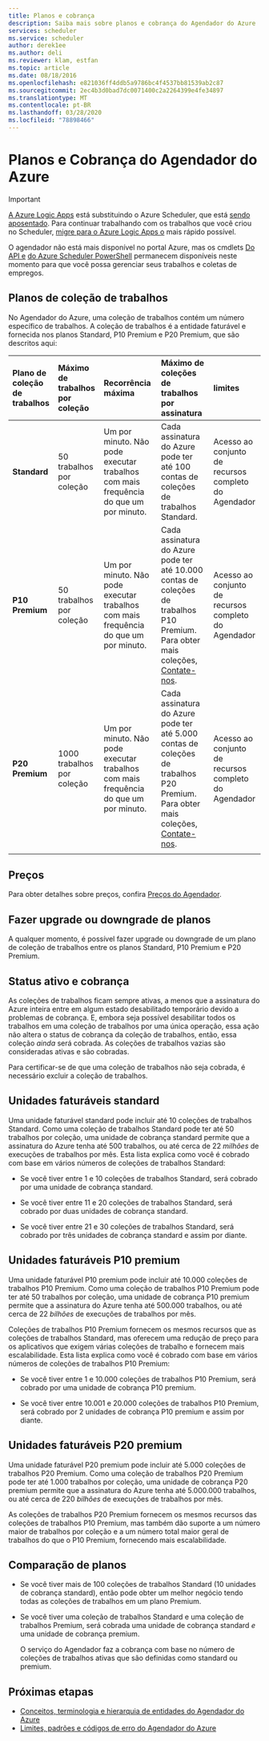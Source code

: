 ```yaml
---
title: Planos e cobrança
description: Saiba mais sobre planos e cobrança do Agendador do Azure
services: scheduler
ms.service: scheduler
author: derek1ee
ms.author: deli
ms.reviewer: klam, estfan
ms.topic: article
ms.date: 08/18/2016
ms.openlocfilehash: e821036ff4ddb5a9786bc4f4537bb81539ab2c87
ms.sourcegitcommit: 2ec4b3d0bad7dc0071400c2a2264399e4fe34897
ms.translationtype: MT
ms.contentlocale: pt-BR
ms.lasthandoff: 03/28/2020
ms.locfileid: "78898466"
---
```

# <a name="plans-and-billing-for-azure-scheduler"></a>Planos e Cobrança do Agendador do Azure

> [!IMPORTANT]
> [A Azure Logic Apps](../logic-apps/logic-apps-overview.md) está substituindo o Azure Scheduler, que está [sendo aposentado](../scheduler/migrate-from-scheduler-to-logic-apps.md#retire-date). Para continuar trabalhando com os trabalhos que você criou no Scheduler, [migre para o Azure Logic Apps o](../scheduler/migrate-from-scheduler-to-logic-apps.md) mais rápido possível. 
>
> O agendador não está mais disponível no portal Azure, mas os cmdlets [Do API e](/rest/api/scheduler) [do Azure Scheduler PowerShell](scheduler-powershell-reference.md) permanecem disponíveis neste momento para que você possa gerenciar seus trabalhos e coletas de empregos.

## <a name="job-collection-plans"></a>Planos de coleção de trabalhos

No Agendador do Azure, uma coleção de trabalhos contém um número específico de trabalhos. A coleção de trabalhos é a entidade faturável e fornecida nos planos Standard, P10 Premium e P20 Premium, que são descritos aqui: 

| Plano de coleção de trabalhos | Máximo de trabalhos por coleção | Recorrência máxima | Máximo de coleções de trabalhos por assinatura | limites | 
|:--- |:--- |:--- |:--- |:--- |
| **Standard** | 50 trabalhos por coleção | Um por minuto. Não pode executar trabalhos com mais frequência do que um por minuto. | Cada assinatura do Azure pode ter até 100 contas de coleções de trabalhos Standard. | Acesso ao conjunto de recursos completo do Agendador | 
| **P10 Premium** | 50 trabalhos por coleção | Um por minuto. Não pode executar trabalhos com mais frequência do que um por minuto. | Cada assinatura do Azure pode ter até 10.000 contas de coleções de trabalhos P10 Premium. Para obter mais coleções, <a href="mailto:wapteams@microsoft.com">Contate-nos</a>. | Acesso ao conjunto de recursos completo do Agendador |
| **P20 Premium** | 1000 trabalhos por coleção | Um por minuto. Não pode executar trabalhos com mais frequência do que um por minuto. | Cada assinatura do Azure pode ter até 5.000 contas de coleções de trabalhos P20 Premium. Para obter mais coleções, <a href="mailto:wapteams@microsoft.com">Contate-nos</a>. | Acesso ao conjunto de recursos completo do Agendador |
|||||| 

## <a name="pricing"></a>Preços

Para obter detalhes sobre preços, confira [Preços do Agendador](https://azure.microsoft.com/pricing/details/scheduler/).

## <a name="upgrade-or-downgrade-plans"></a>Fazer upgrade ou downgrade de planos

A qualquer momento, é possível fazer upgrade ou downgrade de um plano de coleção de trabalhos entre os planos Standard, P10 Premium e P20 Premium.

## <a name="active-status-and-billing"></a>Status ativo e cobrança

As coleções de trabalhos ficam sempre ativas, a menos que a assinatura do Azure inteira entre em algum estado desabilitado temporário devido a problemas de cobrança. E, embora seja possível desabilitar todos os trabalhos em uma coleção de trabalhos por uma única operação, essa ação não altera o status de cobrança da coleção de trabalhos, então, essa coleção *ainda* será cobrada. As coleções de trabalhos vazias são consideradas ativas e são cobradas.

Para certificar-se de que uma coleção de trabalhos não seja cobrada, é necessário excluir a coleção de trabalhos.

## <a name="standard-billable-units"></a>Unidades faturáveis standard

Uma unidade faturável standard pode incluir até 10 coleções de trabalhos Standard. Como uma coleção de trabalhos Standard pode ter até 50 trabalhos por coleção, uma unidade de cobrança standard permite que a assinatura do Azure tenha até 500 trabalhos, ou até cerca de 22 *milhões* de execuções de trabalhos por mês. Esta lista explica como você é cobrado com base em vários números de coleções de trabalhos Standard:

* Se você tiver entre 1 e 10 coleções de trabalhos Standard, será cobrado por uma unidade de cobrança standard. 

* Se você tiver entre 11 e 20 coleções de trabalhos Standard, será cobrado por duas unidades de cobrança standard. 

* Se você tiver entre 21 e 30 coleções de trabalhos Standard, será cobrado por três unidades de cobrança standard e assim por diante.

## <a name="p10-premium-billable-units"></a>Unidades faturáveis P10 premium

Uma unidade faturável P10 premium pode incluir até 10.000 coleções de trabalhos P10 Premium. Como uma coleção de trabalhos P10 Premium pode ter até 50 trabalhos por coleção, uma unidade de cobrança P10 premium permite que a assinatura do Azure tenha até 500.000 trabalhos, ou até cerca de 22 *bilhões* de execuções de trabalhos por mês. 

Coleções de trabalhos P10 Premium fornecem os mesmos recursos que as coleções de trabalhos Standard, mas oferecem uma redução de preço para os aplicativos que exigem várias coleções de trabalho e fornecem mais escalabilidade. Esta lista explica como você é cobrado com base em vários números de coleções de trabalhos P10 Premium:

* Se você tiver entre 1 e 10.000 coleções de trabalhos P10 Premium, será cobrado por uma unidade de cobrança P10 premium. 

* Se você tiver entre 10.001 e 20.000 coleções de trabalhos P10 Premium, será cobrado por 2 unidades de cobrança P10 premium e assim por diante.

## <a name="p20-premium-billable-units"></a>Unidades faturáveis P20 premium

Uma unidade faturável P20 premium pode incluir até 5.000 coleções de trabalhos P20 Premium. Como uma coleção de trabalhos P20 Premium pode ter até 1.000 trabalhos por coleção, uma unidade de cobrança P20 premium permite que a assinatura do Azure tenha até 5.000.000 trabalhos, ou até cerca de 220 *bilhões* de execuções de trabalhos por mês.

As coleções de trabalhos P20 Premium fornecem os mesmos recursos das coleções de trabalhos P10 Premium, mas também dão suporte a um número maior de trabalhos por coleção e a um número total maior geral de trabalhos do que o P10 Premium, fornecendo mais escalabilidade.

## <a name="plan-comparison"></a>Comparação de planos

* Se você tiver mais de 100 coleções de trabalhos Standard (10 unidades de cobrança standard), então pode obter um melhor negócio tendo todas as coleções de trabalhos em um plano Premium.

* Se você tiver uma coleção de trabalhos Standard e uma coleção de trabalhos Premium, será cobrada uma unidade de cobrança standard *e* uma unidade de cobrança premium.

  O serviço do Agendador faz a cobrança com base no número de coleções de trabalhos ativas que são definidas como standard ou premium.

## <a name="next-steps"></a>Próximas etapas

* [Conceitos, terminologia e hierarquia de entidades do Agendador do Azure](scheduler-concepts-terms.md)
* [Limites, padrões e códigos de erro do Agendador do Azure](scheduler-limits-defaults-errors.md)